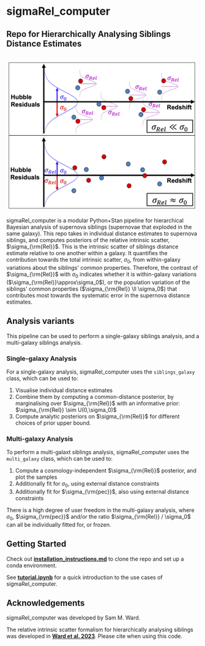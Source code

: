 # sigmaRel_computer
Repo for Hierarchically Analysing Siblings Distance Estimates
---
![Logo](logo/SigmaRelCartoon.png)
---
sigmaRel_computer is a modular Python+Stan pipeline for hierarchical Bayesian analysis of supernova siblings (supernovae that exploded in the same galaxy). This repo takes in individual distance estimates to supernova siblings, and computes posteriors of the relative intrinsic scatter, $\sigma_{\rm{Rel}}$. This is the intrinsic scatter of siblings distance estimate relative to one another within a galaxy. It quantifies the contribution towards the total intrinsic scatter, $\sigma_0$, from within-galaxy variations about the siblings' common properties. Therefore, the contrast of $\sigma_{\rm{Rel}}$ with $\sigma_0$ indicates whether it is within-galaxy variations ($\sigma_{\rm{Rel}}\approx\sigma_0$), or the population variation of the siblings' common properties ($\sigma_{\rm{Rel}} \ll \sigma_0$) that contributes most towards the systematic error in the supernova distance estimates. 

## Analysis variants
This pipeline can be used to perform a single-galaxy siblings analysis, and a multi-galaxy siblings analysis.

### Single-galaxy Analysis
For a single-galaxy analysis, sigmaRel_computer uses the `siblings_galaxy` class, which can be used to:
  1) Visualise individual distance estimates
  2) Combine them by computing a common-distance posterior, by marginalising over $\sigma_{\rm{Rel}}$ with an informative prior: $\sigma_{\rm{Rel}} \sim U(0,\sigma_0)$
  3) Compute analytic posteriors on $\sigma_{\rm{Rel}}$ for different choices of prior upper bound.

### Multi-galaxy Analysis
To perform a multi-galaxt siblings analysis, sigmaRel_computer uses the `multi_galaxy` class, which can be used to:
  1) Compute a cosmology-independent $\sigma_{\rm{Rel}}$ posterior, and plot the samples
  2) Additionally fit for $\sigma_0$, using external distance constraints
  3) Additionally fit for $\sigma_{\rm{pec}}$, also using external distance constraints

There is a high degree of user freedom in the multi-galaxy analysis, where $\sigma_0$, $\sigma_{\rm{pec}}$ and/or the ratio $\sigma_{\rm{Rel}} / \sigma_0$ can all be individually fitted for, or frozen.

## Getting Started

Check out [**installation_instructions.md**](https://github.com/sam-m-ward/sigmaRel_computer/blob/main/installation_instructions.md) to clone the repo and set up a conda environment.

See [**tutorial.ipynb**](https://github.com/sam-m-ward/birdsnack/blob/main/demo_notebook.ipynb) for a quick introduction to the use cases of sigmaRel_computer.

## Acknowledgements

sigmaRel_computer was developed by Sam M. Ward. 

The relative intrinsic scatter formalism for hierarchically analysing siblings was developed in [**Ward et al. 2023**](https://ui.adsabs.harvard.edu/abs/2022arXiv220910558W/abstract). Please cite when using this code.
